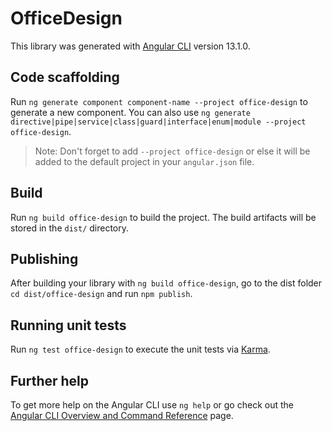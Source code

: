 # OfficeDesign

This library was generated with [Angular CLI](https://github.com/angular/angular-cli) version 13.1.0.

## Code scaffolding

Run `ng generate component component-name --project office-design` to generate a new component. You can also use `ng generate directive|pipe|service|class|guard|interface|enum|module --project office-design`.
> Note: Don't forget to add `--project office-design` or else it will be added to the default project in your `angular.json` file. 

## Build

Run `ng build office-design` to build the project. The build artifacts will be stored in the `dist/` directory.

## Publishing

After building your library with `ng build office-design`, go to the dist folder `cd dist/office-design` and run `npm publish`.

## Running unit tests

Run `ng test office-design` to execute the unit tests via [Karma](https://karma-runner.github.io).

## Further help

To get more help on the Angular CLI use `ng help` or go check out the [Angular CLI Overview and Command Reference](https://angular.io/cli) page.
